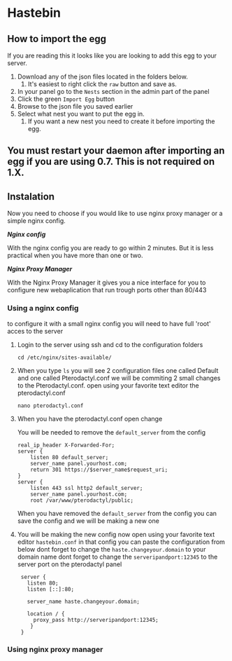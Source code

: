 # Hastebin

## How to import the egg

If you are reading this it looks like you are looking to add this egg to your server.

1. Download any of the json files located in the folders below.
   1. It's easiest to right click the `raw` button and save as.
2. In your panel go to the `Nests` section in the admin part of the panel
3. Click the green `Import Egg` button
4. Browse to the json file you saved earlier
5. Select what nest you want to put the egg in.
   1. If you want a new nest you need to create it before importing the egg.

## You must restart your daemon after importing an egg if you are using 0.7. This is not required on 1.X.

## Instalation

Now you need to choose if you would like to use nginx proxy manager or a simple nginx config.

***Nginx config***

With the nginx config you are ready to go within 2 minutes.
But it is less practical when you have more than one or two.


***Nginx Proxy Manager***

With the Nginx Proxy Manager it gives you a nice interface for you to configure new webaplication that run trough ports other than 80/443

### Using a nginx config
to configure it with a small nginx config you will need to have full 'root' acces to the server

1. Login to the server using ssh and cd to the configuration folders

   ```cd /etc/nginx/sites-available/```
   
2. When you type `ls` you will see 2 configuration files one called Default and one called Pterodactyl.conf
we will be commiting 2 small changes to the Pterodactyl.conf. open using your favorite text editor the pterodactyl.conf

   ```nano pterodactyl.conf```

3. When you have the pterodactyl.conf open change

	You will be needed to remove the ```default_server``` from the config
	
	```
	real_ip_header X-Forwarded-For;
	server {
		listen 80 default_server;
		server_name panel.yourhost.com;
		return 301 https://$server_name$request_uri;
	}
	server {
		listen 443 ssl http2 default_server;
		server_name panel.yourhost.com;
		root /var/www/pterodactyl/public;
	```
	When you have removed the `default_server` from the config you can save the config and we will be making a new one
	
4. You will be making the new config now open using your favorite text editor `hastebin.conf` in that config you can paste the configuration from below dont forget to change the `haste.changeyour.domain` to your domain name
   dont forget to change the `serveripandport:12345` to the server port on the pterodactyl panel
   
   ```
	server {
	  listen 80;
	  listen [::]:80;

	  server_name haste.changeyour.domain;

	  location / {
	    proxy_pass http://serveripandport:12345;
	   }
	}
	```

### Using nginx proxy manager



    